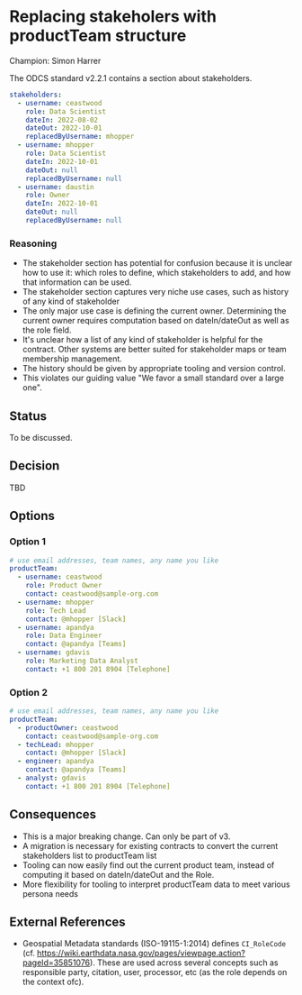 # Replacing stakeholers with productTeam structure

Champion: Simon Harrer

The ODCS standard v2.2.1 contains a section about stakeholders.

```yaml
stakeholders:
  - username: ceastwood
    role: Data Scientist
    dateIn: 2022-08-02
    dateOut: 2022-10-01
    replacedByUsername: mhopper
  - username: mhopper
    role: Data Scientist
    dateIn: 2022-10-01
    dateOut: null
    replacedByUsername: null
  - username: daustin
    role: Owner
    dateIn: 2022-10-01
    dateOut: null
    replacedByUsername: null
```

### Reasoning

- The stakeholder section has potential for confusion because it is unclear how to use it: which roles to define, which stakeholders to add, and how that information can be used.
- The stakeholder section captures very niche use cases, such as history of any kind of stakeholder
- The only major use case is defining the current owner. Determining the current owner requires computation based on dateIn/dateOut as well as the role field.
- It's unclear how a list of any kind of stakeholder is helpful for the contract. Other systems are better suited for stakeholder maps or team membership management.
- The history should be given by appropriate tooling and version control.
- This violates our guiding value "We favor a small standard over a large one".

## Status

To be discussed.

## Decision

TBD

## Options

### Option 1 

```yaml
# use email addresses, team names, any name you like
productTeam:
  - username: ceastwood
    role: Product Owner
    contact: ceastwood@sample-org.com
  - username: mhopper
    role: Tech Lead
    contact: @mhopper [Slack]
  - username: apandya
    role: Data Engineer
    contact: @apandya [Teams]
  - username: gdavis
    role: Marketing Data Analyst
    contact: +1 800 201 8904 [Telephone]
```

### Option 2

```yaml
# use email addresses, team names, any name you like
productTeam:
  - productOwner: ceastwood
    contact: ceastwood@sample-org.com
  - techLead: mhopper
    contact: @mhopper [Slack]
  - engineer: apandya
    contact: @apandya [Teams]
  - analyst: gdavis
    contact: +1 800 201 8904 [Telephone]
```

## Consequences

- This is a major breaking change. Can only be part of v3.
- A migration is necessary for existing contracts to convert the current stakeholders list to productTeam list
- Tooling can now easily find out the current product team, instead of computing it based on dateIn/dateOut and the Role.
- More flexibility for tooling to interpret productTeam data to meet various persona needs

## External References
- Geospatial Metadata standards (ISO-19115-1:2014) defines `CI_RoleCode` (cf. https://wiki.earthdata.nasa.gov/pages/viewpage.action?pageId=35851076). These are used across several concepts such as responsible party, citation, user, processor, etc (as the role depends on the context ofc).
